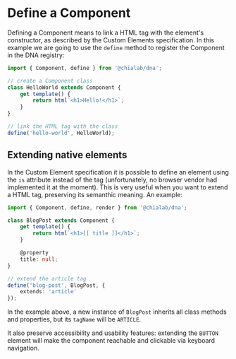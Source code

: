 # Define a Component

Defining a Component means to link a HTML tag with the element's constructor, as described by the Custom Elements specification.
In this example we are going to use the `define` method to register the Component in the DNA registry:

```ts
import { Component, define } from '@chialab/dna';

// create a Component class
class HelloWorld extends Component {
    get template() {
        return html`<h1>Hello!</h1>`;
    }
}

// link the HTML tag with the class
define('hello-world', HelloWorld);
```

## Extending native elements

In the Custom Element specification it is possible to define an element using the `is` attribute instead of the tag (unfortunately, no browser vendor had implemented it at the moment). This is very useful when you want to extend a HTML tag, preserving its semanthic meaning. An example:

```ts
import { Component, define, render } from '@chialab/dna';

class BlogPost extends Component {
    get template() {
        return html`<h1>[[ title ]]</h1>`;
    }

    @property
    title: null;
}

// extend the article tag
define('blog-post', BlogPost, {
    extends: 'article'
});
```

In the example above, a new instance of `BlogPost` inherits all class methods and properties, but its `tagName` will be `ARTICLE`.

<aside class="tip">

It also preserve accessibility and usability features: extending the `BUTTON` element will make the component reachable and clickable via keyboard navigation.

</aside>
